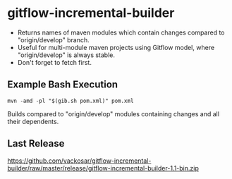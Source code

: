 # gitflow-incremental-builder

- Returns names of maven modules which contain changes compared to "origin/develop" branch.
- Useful for multi-module maven projects using Gitflow model, where "origin/develop" is always stable.
- Don't forget to fetch first.

## Example Bash Execution

``` mvn -amd -pl "$(gib.sh pom.xml)" pom.xml ```

Builds compared to "origin/develop" modules containing changes and all their dependents.

## Last Release

https://github.com/vackosar/gitflow-incremental-builder/raw/master/release/gitflow-incremental-builder-1.1-bin.zip
